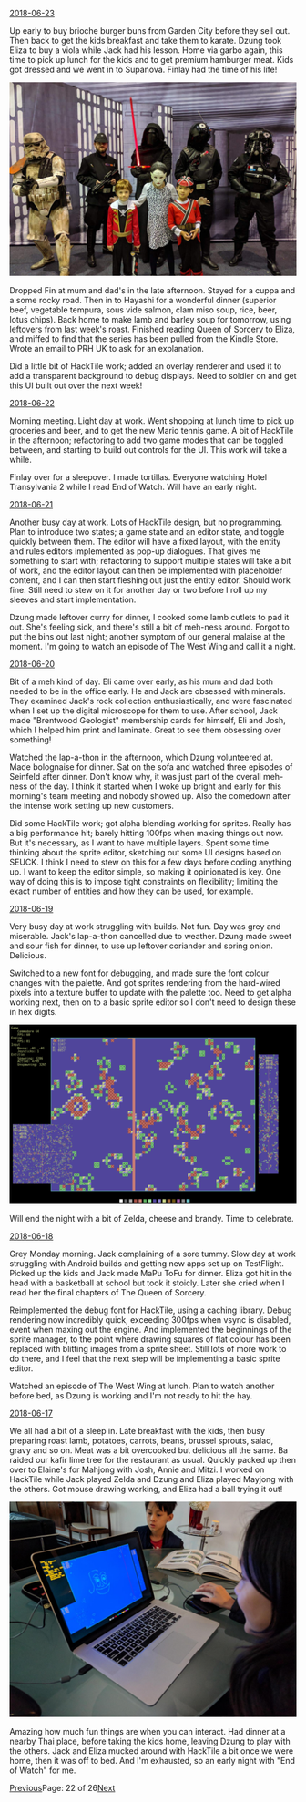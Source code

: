 [2018-06-23](/diary/2018/06/23.md)

Up early to buy brioche burger buns from Garden City before they sell out. Then back to get the kids breakfast and take them to karate. Dzung took Eliza to buy a viola while Jack had his lesson. Home via garbo again, this time to pick up lunch for the kids and to get premium hamburger meat. Kids got dressed and we went in to Supanova. Finlay had the time of his life!

![Supanove](/diary/assets/supanova.jpg)

Dropped Fin at mum and dad's in the late afternoon. Stayed for a cuppa and a some rocky road. Then in to Hayashi for a wonderful dinner (superior beef, vegetable tempura, sous vide salmon, clam miso soup, rice, beer, lotus chips). Back home to make lamb and barley soup for tomorrow, using leftovers from last week's roast. Finished reading Queen of Sorcery to Eliza, and miffed to find that the series has been pulled from the Kindle Store. Wrote an email to PRH UK to ask for an explanation.

Did a little bit of HackTile work; added an overlay renderer and used it to add a transparent background to debug displays. Need to soldier on and get this UI built out over the next week!

[2018-06-22](/diary/2018/06/22.md)

Morning meeting. Light day at work. Went shopping at lunch time to pick up groceries and beer, and to get the new Mario tennis game. A bit of HackTile in the afternoon; refactoring to add two game modes that can be toggled between, and starting to build out controls for the UI. This work will take a while.

Finlay over for a sleepover. I made tortillas. Everyone watching Hotel Transylvania 2 while I read End of Watch. Will have an early night.

[2018-06-21](/diary/2018/06/21.md)

Another busy day at work. Lots of HackTile design, but no programming. Plan to introduce two states; a game state and an editor state, and toggle quickly between them. The editor will have a fixed layout, with the entity and rules editors implemented as pop-up dialogues. That gives me something to start with; refactoring to support multiple states will take a bit of work, and the editor layout can then be implemented with placeholder content, and I can then start fleshing out just the entity editor. Should work fine. Still need to stew on it for another day or two before I roll up my sleeves and start implementation.

Dzung made leftover curry for dinner, I cooked some lamb cutlets to pad it out. She's feeling sick, and there's still a bit of meh-ness around. Forgot to put the bins out last night; another symptom of our general malaise at the moment. I'm going to watch an episode of The West Wing and call it a night.

[2018-06-20](/diary/2018/06/20.md)

Bit of a meh kind of day. Eli came over early, as his mum and dad both needed to be in the office early. He and Jack are obsessed with minerals. They examined Jack's rock collection enthusiastically, and were fascinated when I set up the digital microscope for them to use. After school, Jack made "Brentwood Geologist" membership cards for himself, Eli and Josh, which I helped him print and laminate. Great to see them obsessing over something!

Watched the lap-a-thon in the afternoon, which Dzung volunteered at. Made bolognaise for dinner. Sat on the sofa and watched three episodes of Seinfeld after dinner. Don't know why, it was just part of the overall meh-ness of the day. I think it started when I woke up bright and early for this morning's team meeting and nobody showed up. Also the comedown after the intense work setting up new customers.

Did some HackTile work; got alpha blending working for sprites. Really has a big performance hit; barely hitting 100fps when maxing things out now. But it's necessary, as I want to have multiple layers. Spent some time thinking about the sprite editor, sketching out some UI designs based on SEUCK. I think I need to stew on this for a few days before coding anything up. I want to keep the editor simple, so making it opinionated is key. One way of doing this is to impose tight constraints on flexibility; limiting the exact number of entities and how they can be used, for example.

[2018-06-19](/diary/2018/06/19.md)

Very busy day at work struggling with builds. Not fun. Day was grey and miserable. Jack's lap-a-thon cancelled due to weather. Dzung made sweet and sour fish for dinner, to use up leftover coriander and spring onion. Delicious.

Switched to a new font for debugging, and made sure the font colour changes with the palette. And got sprites rendering from the hard-wired pixels into a texture buffer to update with the palette too. Need to get alpha working next, then on to a basic sprite editor so I don't need to design these in hex digits.

![Sprites](/diary/assets/sprites.png)

Will end the night with a bit of Zelda, cheese and brandy. Time to celebrate.

[2018-06-18](/diary/2018/06/18.md)

Grey Monday morning. Jack complaining of a sore tummy. Slow day at work struggling with Android builds and getting new apps set up on TestFlight. Picked up the kids and Jack made MaPu ToFu for dinner. Eliza got hit in the head with a basketball at school but took it stoicly. Later she cried when I read her the final chapters of The Queen of Sorcery.

Reimplemented the debug font for HackTile, using a caching library. Debug rendering now incredibly quick, exceeding 300fps when vsync is disabled, event when maxing out the engine. And implemented the beginnings of the sprite manager, to the point where drawing squares of flat colour has been replaced with blitting images from a sprite sheet. Still lots of more work to do there, and I feel that the next step will be implementing a basic sprite editor.

Watched an episode of The West Wing at lunch. Plan to watch another before bed, as Dzung is working and I'm not ready to hit the hay.

[2018-06-17](/diary/2018/06/17.md)

We all had a bit of a sleep in. Late breakfast with the kids, then busy preparing roast lamb, potatoes, carrots, beans, brussel sprouts, salad, gravy and so on. Meat was a bit overcooked but delicious all the same. Ba raided our kafir lime tree for the restaurant as usual. Quickly packed up then over to Elaine's for Mahjong with Josh, Annie and Mitzi. I worked on HackTile while Jack played Zelda and Dzung and Eliza played Mayjong with the others. Got mouse drawing working, and Eliza had a ball trying it out!

![Funny Face](/diary/assets/funny_face.jpg)

Amazing how much fun things are when you can interact. Had dinner at a nearby Thai place, before taking the kids home, leaving Dzung to play with the others. Jack and Eliza mucked around with HackTile a bit once we were home, then it was off to bed. And I'm exhausted, so an early night with "End of Watch" for me.

[Previous](/diary/page21)Page: 22 of 26[Next](/diary/page23)